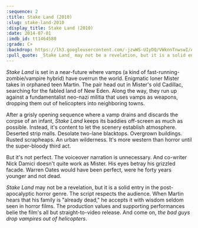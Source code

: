 ```yaml
---
:sequence: 2
:title: Stake Land (2010)
:slug: stake-land-2010
:display_title: Stake Land (2010)
:date: 2014-07-01
:imdb_id: tt1464580
:grade: C+
:backdrop: https://lh3.googleusercontent.com/-jzwWS-UIyDQ/VWknnTnwswI/AAAAAAAACvE/0WbrY9npuEs/w1000-rj/stake-land-2010.jpg
:pull_quote: _Stake Land_ may not be a revelation, but it is a solid entry in the post-apocalyptic horror genre. The script respects the audience. When Martin hears that his family is "already dead," he accepts it with wisdom seldom seen in horror films.
---
```

_Stake Land_ is set in a near-future where vamps (a kind of fast-running-zombie/vampire hybrid) have overrun the world. Enigmatic loner Mister takes in orphaned teen Martin. The pair head out in Mister's old Cadillac, searching for the fabled land of New Eden. Along the way, they run up against a fundamentalist neo-nazi militia that uses vamps as weapons, dropping them out of helicopters into neighboring towns.

After a grisly opening sequence where a vamp drains and discards the corpse of an infant, _Stake Land_ keeps its baddies off-screen as much as possible. Instead, it's content to let the scenery establish atmosphere. Deserted strip malls. Desolate two-lane blacktops. Overgrown buildings. Rusted scrapheaps. An urban wilderness. It's more western than horror until the super-bloody third act.

But it's not perfect. The voiceover narration is unnecessary. And co-writer Nick Damici doesn't quite work as Mister. His eyes betray his grizzled facade. Warren Oates would have been perfect, were he forty years younger and not dead.

_Stake Land_ may not be a revelation, but it is a solid entry in the post-apocalyptic horror genre. The script respects the audience. When Martin hears that his family is "already dead," he accepts it with wisdom seldom seen in horror films. The production values and supporting performances belie the film's all but straight-to-video release. And come on, _the bad guys drop vampires out of helicopters_.
